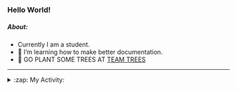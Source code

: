 ### Hello World!

##### About:
- Currently I am a student.
- 🌱 I’m learning how to make better documentation.
- 🌱 GO PLANT SOME TREES AT [TEAM TREES](https://teamtrees.org/)

---
<details>
  <summary>:zap: My Activity:</summary>
  
<!--START_SECTION:waka-->
![Code Time](http://img.shields.io/badge/Code%20Time-1%2C122%20hrs%2032%20mins-blue)

**I'm a Night 🦉** 

```text
🌞 Morning                1664 commits        ██░░░░░░░░░░░░░░░░░░░░░░░   09.94 % 
🌆 Daytime                5647 commits        ████████░░░░░░░░░░░░░░░░░   33.74 % 
🌃 Evening                4745 commits        ███████░░░░░░░░░░░░░░░░░░   28.35 % 
🌙 Night                  4683 commits        ███████░░░░░░░░░░░░░░░░░░   27.98 % 
```
📅 **I'm Most Productive on Wednesday** 

```text
Monday                   2402 commits        ████░░░░░░░░░░░░░░░░░░░░░   14.35 % 
Tuesday                  2107 commits        ███░░░░░░░░░░░░░░░░░░░░░░   12.59 % 
Wednesday                4011 commits        ██████░░░░░░░░░░░░░░░░░░░   23.96 % 
Thursday                 2218 commits        ███░░░░░░░░░░░░░░░░░░░░░░   13.25 % 
Friday                   1669 commits        ██░░░░░░░░░░░░░░░░░░░░░░░   09.97 % 
Saturday                 1475 commits        ██░░░░░░░░░░░░░░░░░░░░░░░   08.81 % 
Sunday                   2857 commits        ████░░░░░░░░░░░░░░░░░░░░░   17.07 % 
```


📊 **This Week I Spent My Time On** 

```text
🔥 Editors: 
VS Code                  2 hrs 20 mins       █████████████████████████   100.00 % 

🐱‍💻 Projects: 
praise                   2 hrs 19 mins       █████████████████████████   99.30 % 
CSF22                    0 secs              ░░░░░░░░░░░░░░░░░░░░░░░░░   00.70 % 
```


 Last Updated on 16/05/2023 18:09:01 UTC
<!--END_SECTION:waka-->
</details>

